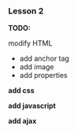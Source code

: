 ### Lesson 2

**TODO:**

modify HTML
- add anchor tag
- add image
- add properties

**add css**

**add javascript**

**add ajax**

